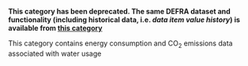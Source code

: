 **This category has been deprecated. The same DEFRA dataset and
functionality (including historical data, i.e. *data item value
history*) is available from [this category](Water_Defra)**

This category contains energy consumption and CO<sub>2</sub> emissions data
associated with water usage
